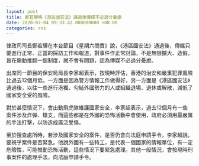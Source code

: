 ```yaml
---
layout: post
title: 鄭若驊稱《港區國安法》通過後傳媒不必過分憂慮
date: 2020-07-04 09:33:42.000000000 +08:00
categories: rss
---
```


律政司司長鄭若驊在本台節目《星期六問責》說，《港區國安法》通過後，傳媒只要進行正常、正當的採訪工作和報道，對事件作正常討論，不是無限擴大、造假，旨在煽動推翻一個制度，就不會有問題，認為傳媒不必過分憂慮。

出席同一節目的保安局局長李家超表示，按現時評估，香港的治安和嚴重犯罪風險比過去12個月低，一方面是因為警方情報工作做得好，另一方面是《港區國安法》通過後，以往一些進行港獨、勾結外國勢力的人或組織退場、退休或解散，減低了國家安全受的風險。

對於甚麼情況下，會出動飛虎隊維護國家安全，李家超表示，過去12個月有一些案件涉及炸彈、槍支，而這些都是在外國的恐怖活動中會使用，政府必須用最嚴厲的手法打擊，以防造成廣泛受傷。

至於搜查處所時，若涉及國家安全的案件，是否仍會向法庭申請手令，李家超說，要視乎案件是否緊急。他說外國有一些特工，是代表一個國家的情報單位，有一定危險性，可能推動恐怖活動，這些情況下要緊急處理。其他一般情況，會按現時刑事案件的處理手法，向法庭申請手令。
